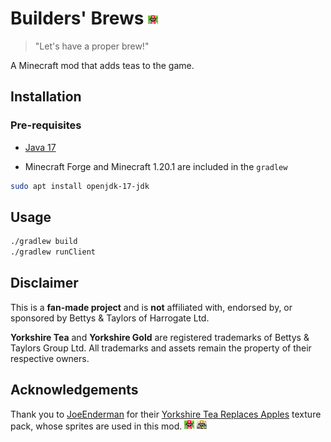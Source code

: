 # Builders' Brews ![Box of Tea from Yorkshire](./src/main/resources/assets/buildersbrew/textures/item/tea_from_yorkshire.png)

> "Let's have a proper brew!"

A Minecraft mod that adds teas to the game.

## Installation

### Pre-requisites
- [Java 17](https://www.oracle.com/java/technologies/javase-jdk17-downloads.html)
<!-- - [Minecraft Forge](https://files.minecraftforge.net/) -->
<!-- - [Minecraft 1.20.1](https://www.minecraft.net/en-us/download/server) -->
- Minecraft Forge and Minecraft 1.20.1 are included in the `gradlew`

```bash
sudo apt install openjdk-17-jdk
```

## Usage

```bash
./gradlew build
./gradlew runClient
```

## Disclaimer
This is a **fan-made project** and is **not** affiliated with, endorsed by, or sponsored by Bettys & Taylors of Harrogate Ltd.

**Yorkshire Tea** and **Yorkshire Gold** are registered trademarks of Bettys & Taylors Group Ltd. All trademarks and assets remain the property of their respective owners.

## Acknowledgements

Thank you to [JoeEnderman](https://www.planetminecraft.com/member/joeenderman/) for their [Yorkshire Tea Replaces Apples](https://www.planetminecraft.com/texture-pack/yorkshire-tea-replaces-apples/) texture pack, whose sprites are used in this mod. ![Box of Tea from Yorkshire](./src/main/resources/assets/buildersbrew/textures/item/tea_from_yorkshire.png) ![Golden Box of Tea from Yorkshire](./src/main/resources/assets/buildersbrew/textures/item/tea_from_yorkshire_gold.png)
